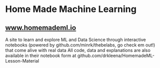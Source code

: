 # Home Made Machine Learning 
## www.homemademl.io 
A site to learn and explore ML and Data Science through interactive notebooks (powered by github.com/minrk/thebelabs, go check em out!) that come alive with real data
All code, data and explanations are also available in their notebook form at github.com/drkleena/HomemadeML-Lesson-Material

